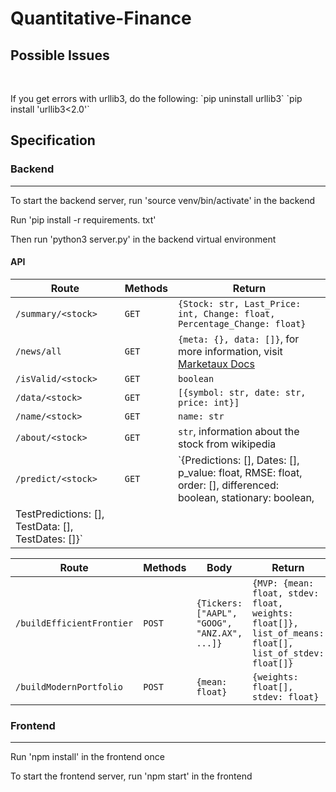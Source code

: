 # Quantitative-Finance

<h2>Possible Issues</h2>
<br>
<p>
  If you get errors with urllib3, do the following:
  `pip uninstall urllib3`
  `pip install 'urllib3<2.0'`
</p>

<h2>Specification</h2>

<h3>Backend</h3>
<hr>
<p>To start the backend server, run 'source venv/bin/activate' in the backend </p> 
<p>Run 'pip install -r requirements. txt'</p>
<p>Then run 'python3 server.py' in the backend virtual environment</p>
<h4>API</h4>

|    Route           |  Methods  |  Return                                                                                                                 |
|--------------------|-----------|-------------------------------------------------------------------------------------------------------------------------|
| `/summary/<stock>` |   `GET`   | `{Stock: str, Last_Price: int, Change: float, Percentage_Change: float}`                                                |
| `/news/all`        |   `GET`   | `{meta: {}, data: []}`, for more information, visit <a href="https://www.marketaux.com/documentation">Marketaux Docs</a>|
| `/isValid/<stock>` |   `GET`   | `boolean`                                                                                                               |
| `/data/<stock>`    |   `GET`   | `[{symbol: str, date: str, price: int}]`                                                                                |
| `/name/<stock>`    |   `GET`   | `name: str`                                                                                                             |
| `/about/<stock>`   |   `GET`   | `str`, information about the stock from wikipedia                                                                       |
| `/predict/<stock>` |   `GET`   | `{Predictions: [], Dates: [], p_value: float, RMSE: float, order: [], differenced: boolean, stationary: boolean,
                                     TestPredictions: [], TestData: [], TestDates: []}`       | 

|    Route                 |  Methods  |  Body                                                             | Return                                              |
|--------------------------|-----------|-------------------------------------------------------------------|-----------------------------------------------------|
| `/buildEfficientFrontier`|  `POST`   | `{Tickers: ["AAPL", "GOOG", "ANZ.AX", ...]}`                      | `{MVP: {mean: float, stdev: float, weights: float[]}, list_of_means: float[], list_of_stdev: float[]}`|
| `/buildModernPortfolio`  |  `POST`   | `{mean: float}`                                                   | `{weights: float[], stdev: float}`                   |


<h3>Frontend</h3>
<hr>
<p>Run 'npm install' in the frontend once</p>
<p>To start the frontend server, run 'npm start' in the frontend</p>
